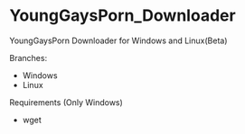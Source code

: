 # YoungGaysPorn_Downloader
YoungGaysPorn Downloader for Windows and Linux(Beta)

Branches:

- Windows
- Linux

Requirements (Only Windows)

- wget
